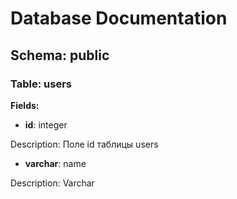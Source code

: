# Database Documentation

## Schema: public

### Table: users

**Fields:**

- **id**: integer  

Description: Поле id таблицы users

- **varchar**: name  

Description: Varchar


